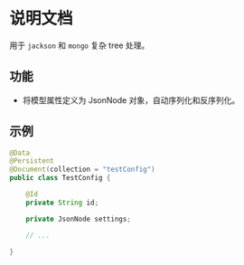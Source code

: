 # 说明文档
用于 `jackson` 和 `mongo` 复杂 tree 处理。

## 功能
* 将模型属性定义为 JsonNode 对象，自动序列化和反序列化。

## 示例
```java
@Data
@Persistent
@Document(collection = "testConfig")
public class TestConfig {

	@Id
	private String id;

	private JsonNode settings;

	// ... 

}
```
